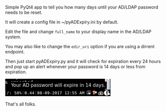 Simple PyQt4 app to tell you how many days until your AD/LDAP password needs to be reset.

It will create a config file in ~/pyADExpiry.ini by default.

Edit the file and change `full_name` to your display name in the AD/LDAP system.

You may also like to change the `edir_uri` option if you are using a dirrent endpoint.

Then just start pyADExpiry.py and it will check for expiration every 24 hours and pop up an alert whenever your password is 14 days or less from expiration.

![Screenshot](screenshot.png?raw=true "Screenshot")

That's all folks.
